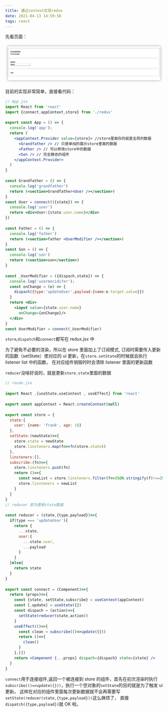 ```yaml
---
title: 通过context实现redux
date: 2021-04-13 14:59:58
tags: react
---
```


先看页面：

![1](/images/redux-1.png)

目前的实现非常简单，直接看代码：

```jsx
// App.jsx
import React from 'react'
import {connect,appContext,store} from './redux'

export const App = () => {
  console.log('app');
  return (
    <appContext.Provider value={store}> //store里面存的就是全局的数据
      <Grandfather /> // 只是单纯的展示store里面的数据
      <Father /> // 可以修改store中的数据
      <Son /> // 完全静态的组件
    </appContext.Provider>
  )
}

const Grandfather = () => {
  console.log('grandfather')
  return (<section>Grandfather<User /></section>)
}
const User = connect(({state}) => {
  console.log('user')
  return <div>User:{state.user.name}</div>
})

const Father = () => {
  console.log('father')
  return (<section>father <UserModifier /></section>)
}
const Son = () => {
  console.log('son')
  return (<section>son</section>)
}

const _UserModifier = ({dispach,state}) => {
  console.log('usermocidifer');
  const onChange = (e) => {
    dispach({type:'updateUser',payload:{name:e.target.value}})
  }
  return <div>
    <input value={state.user.name}
      onChange={onChange}/>
  </div>
}
const UserModifier = connect(_UserModifier)
```

`store`,`dispatch`和`connect`都写在 redux.jsx 中

为了避免不必要的渲染，所以在 store 里面加上了订阅模式,
订阅时需要传入更新的函数（setState）使对应的 ui 更新，在`store.setState`的时候就会执行 listener list 中的函数，
在对应组件销毁时时会清除 listener 里面的更新函数

`reducer`没啥好说的，就是更新`store.state`里面的数据

```jsx
// reudx.jsx

import React ,{useState,useContext , useEffect} from 'react'

export const appContext = React.createContext(null)

export const store = {
  state:{
    user: {name: 'frank', age: 18}
  },
  setState:(newState)=>{
    store.state = newState
    store.linsteners.map(fn=>fn(store.state))
  },
  linsteners:[],
  subscribe:(fn)=>{
    store.linsteners.push(fn)
    return ()=>{
      const newList = store.linsteners.filter(f=>JSON.stringify(f)!==JSON.stringify(fn))
      store.linsteners = newList
    }
  }
}
// reducer 即为更新state数据

const reducer = (state,{type,payload})=>{
  if(type === 'updateUser'){
    return {
      ...state,
      user:{
        ...state.user,
        ...payload
      }
    }
  }else{
    return state
  }
}

export const connect = (Compenent)=>{
  return (props)=>{
    const {state, setState,subscribe} = useContext(appContext)
    const [,update] = useState({})
    const dispach = (action)=>{
      setState(reducer(state,action))
    }
    useEffect(()=>{
      const clean = subscribe(()=>update({}))
      return ()=>{
        clean()
      }
    },[])
    return <Compenent {...props} dispach={dispach} state={state} />
  }
}

```

`connect`用于连接组件,返回一个被连接到 store 的组件，首先在初次渲染时执行 `subscribe(()=>update({}))`，执行一个空对象的`setState`的目的就是为了触发 ui 更新。
这样在对应的组件里面每次更新数据就不会再需要写`setState(reducer(state,{type,payload}))`这么麻烦了，
直接`dispatch({type,payload})`就 OK 啦。
